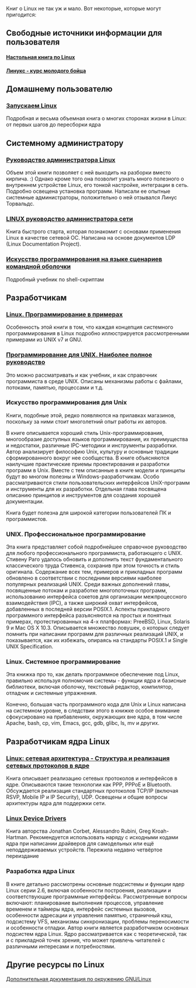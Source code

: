 Книг о Linux не так уж и мало. Вот некоторые, которые могут пригодится:

## Свободные источники информации для пользователя

#### [Настольная книга по Linux](http://ru.wikibooks.org/wiki/Linux-hand-book)

#### [Линукс - курс молодого бойца](http://ru.wikibooks.org/wiki/%D0%9B%D0%B8%D0%BD%D1%83%D0%BA%D1%81_-_%D0%BA%D1%83%D1%80%D1%81_%D0%BC%D0%BE%D0%BB%D0%BE%D0%B4%D0%BE%D0%B3%D0%BE_%D0%B1%D0%BE%D0%B9%D1%86%D0%B0)

## Домашнему пользователю

### [Запускаем Linux](http://www.ozon.ru/context/detail/id/126980/)

Подробная и весьма объемная книга о многих сторонах жизни в Linux: от
первых шагов до пересборки ядра

## Системному администратору

### [Руководство администратора Linux](http://www.ozon.ru/context/detail/id/3285836/)

Объем этой книги позволяет с ней выходить на разборки вместо кирпича. :)
Однако кроме того она позволит узнать много полезного о внутреннем
устройстве Linux, его тонкой настройке, интеграции в сеть.
Подробно освещена установка программ. Написали ее опытные
системные администраторы, положительно о ней отзывался Линус
Торвальдс.

### [LINUX руководство администратора сети](http://www.ozon.ru/context/detail/id/2850427/)

Книга быстрого старта, которая познакомит с основами применения Linux в
качестве сетевой ОС. Написана на основе документов LDP (Linux
Documentation Project).

### [Искусство программирования на языке сценариев командной оболочки](http://www.opennet.ru/docs/RUS/bash_scripting_guide/)

Подробный учебник по shell-скриптам

## Разработчикам

### [Linux. Программирование в примерах](http://www.ozon.ru/context/detail/id/2266949/)

Особенность этой книги в том, что каждая концепция системного
программирования в Linux подробно иллюстрируется
рассмотренными примерами из UNIX v7 и GNU.

### [Программирование для UNIX. Наиболее полное руководство](http://www.ozon.ru/context/detail/id/2355792/)

Это можно рассматривать и как учебник, и как справочник программиста в
среде UNIX. Описаны механизмы работы с файлами, потоками, памятью,
процессами и т.д.

### Искусство программирования для Unix

Книги, подобные этой, редко появляются на прилавках магазинов, поскольку
за ними стоит многолетний опыт работы их авторов.

В книге описывается хороший стиль Unix-программирования, многообразие
доступных языков программирования, их преимущества и недостатки,
различные IPC-методики и инструменты разработки. Автор анализирует
философию Unix, культуру и основные традиции сформированного вокруг нее
сообщества. В книге объясняются наилучшие практические приемы
проектирования и разработки программ в Unix. Вместе с тем
описанные в книге модели и принципы будут во многом полезны и
Windows-разработчикам. Особо рассматриваются стили пользовательских
интерфейсов UniX-программ и инструменты для их разработки.
Отдельная глава посвящена описанию принципов и инструментов для
создания хорошей документации.

Книга будет полезна для широкой категории пользователей ПК и
программистов.

### UNIX. Профессиональное программирование

Эта книга представляет собой подробнейшее справочное руководство для
любого профессионального программиста, работающего с UNIX. Стивену
Раго удалось обновить и дополнить текст фундаментального классического
труда Стивенса, сохранив при этом точность и стиль оригинала. Содержание
всех тем, примеров и прикладных программ обновлено в соответствии с
последними версиями наиболее популярных реализаций UNIX. Среди
важных дополнений главы, посвященные потокам и разработке
многопоточных программ, использованию интерфейса сокетов для
организации межпроцессного взаимодействия (IPC), а также широкий охват
интерфейсов, добавленных в последней версии POSIX.1. Аспекты прикладного
программного интерфейса разъясняются на простых и понятных примерах,
протестированных на 4-х платформах: PreeBSD, Linux, Solaris 9 и Mac
OS X 10.3. Описывается множество ловушек, о которых следует помнить при
написании программ для различных реализаций UNIX, и показывается, как
их избежать, опираясь на стандарты POSIX.1 и Single UNIX
Specification.

### Linux. Системное программирование

Эта книжка про то, как делать программное обеспечение под Linux,
правильно используя полномочия системы - функции ядра и базисные
библиотеки, включая оболочку, текстовый редактор, компилятор, отладчик и
системные упражнения.

Конечно, большая часть программного кода для Unix и Linux написана на
системном уровне, в следствии этого в книжке особое внимание
сфокусировано на прибавлениях, окружающих вне ядра, в том числе
Apache, bash, cp, vim, Emacs, gcc, gdb, glibc, ls, mv и других.

## Разработчикам ядра Linux

### [Linux: сетевая архитектура - Структура и реализация сетевых протоколов в ядре](http://www.ozon.ru/context/detail/id/2441431/)

Книга описывает реализацию сетевых протоколов и интерфейсов в ядре.
Описываются такие технологии как PPP, PPPoE и Bluetooth.
Обсуждается реализация стандартных протоколов TCP/IP (включая
RSVP, Mobile IP и IP Security), UDP. Освещены и общие вопросы
архитектуры ядра для поддержки сети.

### [Linux Device Drivers](http://lwn.net/Kernel/LDD3/)

Книга авторства Jonathan Corbet, Alessandro Rubini, Greg Kroah-Hartman.
Рекомендуется использовать наряду с исходными кодами ядра при написании
драйверов для самодельных или ещё неподдерживаемых устройств. Пережила
недавно четвёртое переиздание

### Разработка ядра Linux

В книге детально рассмотрены основные подсистемы и функции ядер Linux
серии 2.6, включая особенности построения, реализации и
соответствующие программные интерфейсы. Рассмотренные
вопросы включают: планирование выполнения процессов, управление
временем и таймеры ядра, интерфейс системных вызовов, особенности
адресации и управления памятью, страничный кэш, подсистему VFS,
механизмы синхронизации, проблемы переносимости и особенности
отладки. Автор книги является разработчиком основных подсистем ядра
Linux. Ядро рассматривается как с теоретической, так и с прикладной
точек зрения, что может привлечь читателей с различными интересами
и потребностями.

## Другие ресурсы по Linux

[Дополнительная документация по окружению
GNU/Linux](Дополнительная_документация_по_окружению_GNU_Linux)

